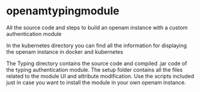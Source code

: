 # openamtypingmodule
All the source code and steps to build an openam instance with a custom authentication module 

In the kubernetes directory you can find all the information for displaying the openam instance in docker and kubernetes

The Typing directory contains the source code and compiled .jar code of the typing authentication module.
The setup folder contains all the files related to the module UI and attribute modification. 
Use the scripts included just in case you want to install the module in your own openam instance.
